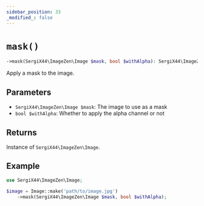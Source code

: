 ```yaml
---
sidebar_position: 33
_modified_: false
---
```

# `mask()`

```php
->mask(SergiX44\ImageZen\Image $mask, bool $withAlpha): SergiX44\ImageZen\Image
```
Apply a mask to the image.

## Parameters

- `SergiX44\ImageZen\Image $mask`: The image to use as a mask
- `bool $withAlpha`: Whether to apply the alpha channel or not


## Returns

Instance of `SergiX44\ImageZen\Image`.

## Example

```php
use SergiX44\ImageZen\Image;

$image = Image::make('path/to/image.jpg')
    ->mask(SergiX44\ImageZen\Image $mask, bool $withAlpha);

```

